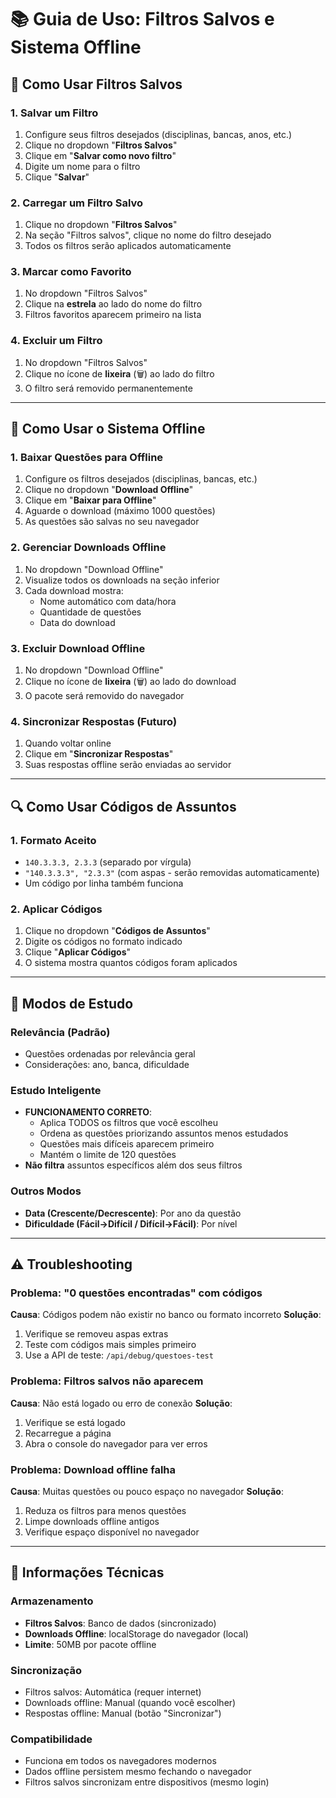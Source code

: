 # 📚 Guia de Uso: Filtros Salvos e Sistema Offline

## 🎯 Como Usar Filtros Salvos

### 1. **Salvar um Filtro**
1. Configure seus filtros desejados (disciplinas, bancas, anos, etc.)
2. Clique no dropdown "**Filtros Salvos**"
3. Clique em "**Salvar como novo filtro**"
4. Digite um nome para o filtro
5. Clique "**Salvar**"

### 2. **Carregar um Filtro Salvo**
1. Clique no dropdown "**Filtros Salvos**"
2. Na seção "Filtros salvos", clique no nome do filtro desejado
3. Todos os filtros serão aplicados automaticamente

### 3. **Marcar como Favorito**
1. No dropdown "Filtros Salvos"
2. Clique na **estrela** ao lado do nome do filtro
3. Filtros favoritos aparecem primeiro na lista

### 4. **Excluir um Filtro**
1. No dropdown "Filtros Salvos" 
2. Clique no ícone de **lixeira** (🗑️) ao lado do filtro
3. O filtro será removido permanentemente

---

## 📱 Como Usar o Sistema Offline

### 1. **Baixar Questões para Offline**
1. Configure os filtros desejados (disciplinas, bancas, etc.)
2. Clique no dropdown "**Download Offline**"
3. Clique em "**Baixar para Offline**"
4. Aguarde o download (máximo 1000 questões)
5. As questões são salvas no seu navegador

### 2. **Gerenciar Downloads Offline**
1. No dropdown "Download Offline"
2. Visualize todos os downloads na seção inferior
3. Cada download mostra:
   - Nome automático com data/hora
   - Quantidade de questões
   - Data do download

### 3. **Excluir Download Offline**
1. No dropdown "Download Offline"
2. Clique no ícone de **lixeira** (🗑️) ao lado do download
3. O pacote será removido do navegador

### 4. **Sincronizar Respostas** (Futuro)
1. Quando voltar online
2. Clique em "**Sincronizar Respostas**"
3. Suas respostas offline serão enviadas ao servidor

---

## 🔍 Como Usar Códigos de Assuntos

### 1. **Formato Aceito**
- `140.3.3.3, 2.3.3` (separado por vírgula)
- `"140.3.3.3", "2.3.3"` (com aspas - serão removidas automaticamente)
- Um código por linha também funciona

### 2. **Aplicar Códigos**
1. Clique no dropdown "**Códigos de Assuntos**"
2. Digite os códigos no formato indicado
3. Clique "**Aplicar Códigos**"
4. O sistema mostra quantos códigos foram aplicados

---

## 🧠 Modos de Estudo

### **Relevância** (Padrão)
- Questões ordenadas por relevância geral
- Considerações: ano, banca, dificuldade

### **Estudo Inteligente** 
- **FUNCIONAMENTO CORRETO**: 
  - Aplica TODOS os filtros que você escolheu
  - Ordena as questões priorizando assuntos menos estudados
  - Questões mais difíceis aparecem primeiro
  - Mantém o limite de 120 questões
- **Não filtra** assuntos específicos além dos seus filtros

### **Outros Modos**
- **Data (Crescente/Decrescente)**: Por ano da questão
- **Dificuldade (Fácil→Difícil / Difícil→Fácil)**: Por nível

---

## ⚠️ Troubleshooting

### **Problema**: "0 questões encontradas" com códigos
**Causa**: Códigos podem não existir no banco ou formato incorreto
**Solução**: 
1. Verifique se removeu aspas extras
2. Teste com códigos mais simples primeiro
3. Use a API de teste: `/api/debug/questoes-test`

### **Problema**: Filtros salvos não aparecem
**Causa**: Não está logado ou erro de conexão
**Solução**: 
1. Verifique se está logado
2. Recarregue a página
3. Abra o console do navegador para ver erros

### **Problema**: Download offline falha
**Causa**: Muitas questões ou pouco espaço no navegador
**Solução**:
1. Reduza os filtros para menos questões
2. Limpe downloads offline antigos
3. Verifique espaço disponível no navegador

---

## 🔧 Informações Técnicas

### **Armazenamento**
- **Filtros Salvos**: Banco de dados (sincronizado)
- **Downloads Offline**: localStorage do navegador (local)
- **Limite**: 50MB por pacote offline

### **Sincronização**
- Filtros salvos: Automática (requer internet)
- Downloads offline: Manual (quando você escolher)
- Respostas offline: Manual (botão "Sincronizar")

### **Compatibilidade**
- Funciona em todos os navegadores modernos
- Dados offline persistem mesmo fechando o navegador
- Filtros salvos sincronizam entre dispositivos (mesmo login)
